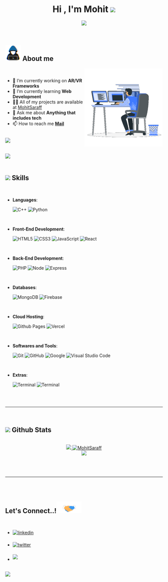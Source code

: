 
<h1 align="center"><b>Hi , I'm Mohit </b><img src="https://media.giphy.com/media/hvRJCLFzcasrR4ia7z/giphy.gif" width="35"></h1>

<p align="center">
  <a href="https://github.com/DenverCoder1/readme-typing-svg"><img src="https://readme-typing-svg.herokuapp.com?font=Time+New+Roman&color=cyan&size=25&center=true&vCenter=true&width=600&height=100&lines=A+Computer+Science+Student,;A+Full-Stack+Developer,;Learning+and+Exploring+AR/VR+Frameworks,;Love+to+learn+new+stuffs..<3"></a>
</p>


<br>



	
## <picture><img src = "https://github.com/MohitSaraff/MohitSaraff/raw/main/about_me.gif" width = 50px></picture> **About me**

<picture> <img align="right" src="https://github.com/MohitSaraff/MohitSaraff/raw/main/Right_Side.gif" width = 250px></picture>

<br>

- 🔭 I’m currently working on **AR/VR Frameworks**
- 🌱 I’m currently learning **Web Development**
- 👨‍💻 All of my projects are available at [MohitSaraff](https://github.com/MohitSaraff)
- 💬 Ask me about **Anything that includes tech**
- 📫 How to reach me [**Mail**](mailto:saraffmohit@gmail.com)
<br>
<img src="https://komarev.com/ghpvc/?username=MohitSaraff&style=for-the-badge&color=blue" />
<br><br>

<img src="https://user-images.githubusercontent.com/73097560/115834477-dbab4500-a447-11eb-908a-139a6edaec5c.gif"><br><br>

## <img src="https://media2.giphy.com/media/QssGEmpkyEOhBCb7e1/giphy.gif?cid=ecf05e47a0n3gi1bfqntqmob8g9aid1oyj2wr3ds3mg700bl&rid=giphy.gif" width ="25"><b> Skills</b>
<br>

<p align="center">

- **Languages**:
    
    ![C++](https://img.shields.io/badge/C++%20-%2300599C.svg?style=for-the-badge&logo=c%2B%2B&logoColor=white)
    ![Python](https://img.shields.io/badge/Java%20-%23e76e00.svg?style=for-the-badge&logo=java&logoColor=white)

<br>   
    
- **Front-End Development**:

   ![HTML5](https://img.shields.io/badge/HTML5%20-%23E34F26.svg?style=for-the-badge&logo=html5&logoColor=white)
   ![CSS3](https://img.shields.io/badge/CSS%20-%231572B6.svg?style=for-the-badge&logo=css3&logoColor=white)
   ![JavaScript](https://img.shields.io/badge/JavaScript%20-%23F7DF1E.svg?style=for-the-badge&logo=javascript&logoColor=black)
   ![React](https://img.shields.io/badge/React%20-%2300dcff.svg?style=for-the-badge&logo=react&logoColor=black)

<br>
    
- **Back-End Development**:

   ![PHP](https://img.shields.io/badge/PHP%20-%234e5b93.svg?style=for-the-badge&logo=php&logoColor=white)
   ![Node](https://img.shields.io/badge/Node%20-%238fc53f.svg?style=for-the-badge&logo=node.js&logoColor=white)
   ![Express](https://img.shields.io/badge/Express%20-%23494949.svg?style=for-the-badge&logo=express&logoColor=white)

<br>
    
- **Databases**:

   ![MongoDB](https://img.shields.io/badge/Mongo%20DB-%2309934e.svg?style=for-the-badge&logo=mongodb&logoColor=white)
   ![Firebase](https://img.shields.io/badge/Firebase-%23fea713.svg?style=for-the-badge&logo=firebase&logoColor=white)

<br>

- **Cloud Hosting**:

    ![Github Pages](https://img.shields.io/badge/GitHub%20Pages-%23327FC7.svg?style=for-the-badge&logo=github&logoColor=white)
    ![Vercel](https://img.shields.io/badge/Vercel-%23000000.svg?style=for-the-badge&logo=vercel&logoColor=white)
    
<br>

- **Softwares and Tools**:

    ![Git](https://img.shields.io/badge/git-%23F05033.svg?style=for-the-badge&logo=git&logoColor=white)
    ![GitHub](https://img.shields.io/badge/github-%23121011.svg?style=for-the-badge&logo=github&logoColor=white)
    ![Google](https://img.shields.io/badge/google-%234285F4.svg?style=for-the-badge&logo=google&logoColor=white)
    ![Visual Studio Code](https://img.shields.io/badge/Visual%20Studio%20Code-0078d7.svg?style=for-the-badge&logo=visual-studio-code&logoColor=white) 

<br>

- **Extras**:

    ![Terminal](https://img.shields.io/badge/Google%20Cloud-%23ea4335?style=for-the-badge&logo=google%20cloud&logoColor=white)
    ![Terminal](https://img.shields.io/badge/Terminal-%23000000?style=for-the-badge&logo=windows%20terminal&logoColor=white)   


</p>

<br>
<br>

-----

<br>


## <img src="https://media.giphy.com/media/iY8CRBdQXODJSCERIr/giphy.gif" width="35"><b> Github Stats </b>
<br>

<div align="center">

<a href="https://github.com/MohitSaraff/">
  <img src="https://github-readme-stats.vercel.app/api?username=MohitSaraff&include_all_commits=true&count_private=true&show_icons=true&line_height=20&title_color=7A7ADB&icon_color=2234AE&text_color=D3D3D3&bg_color=0,000000,130F40" width="450"/>
  <img src="https://github-readme-stats.vercel.app/api/top-langs?username=MohitSaraff&show_icons=true&locale=en&layout=compact&line_height=20&title_color=7A7ADB&icon_color=2234AE&text_color=D3D3D3&bg_color=0,000000,130F40" width="375"  alt="MohitSaraff"/>

</a>
<br>
<img src="https://github-profile-summary-cards.vercel.app/api/cards/profile-details?username=MohitSaraff&theme=github_dark&" />
</div>

<br>
<br>
<br>

-----

<br>
<br>

## <b> Let's Connect..!</b><img src="https://github.com/MohitSaraff/MohitSaraff/raw/main/handshake.gif" width ="80">
<br>
<div align='left'>

<ul>

<li>
<a href="https://linkedin.com/in/mohit-kr-saraf" target="_blank">
<img src="https://img.shields.io/badge/linkedin-%2300acee.svg?color=405DE6&style=for-the-badge&logo=linkedin&logoColor=white" alt=linkedin style="margin-bottom: 5px;"/>
</a>
</li>

<br>

<li>
<a href="https://twitter.com/saraffmohit" target="_blank">
<img src="https://img.shields.io/badge/twitter-%2300acee.svg?color=1DA1F2&style=for-the-badge&logo=twitter&logoColor=white" alt=twitter style="margin-bottom: 5px;"/>
</a>
</li>

<br>

<li>
<a href="mailto:saraffmohit@gmail.com" target="_blank">
<img src="https://img.shields.io/badge/gmail-%23EA4335.svg?style=for-the-badge&logo=gmail&logoColor=white" t=mail style="margin-bottom: 5px;" />
</a>
</li>
	
</ul>
</div>

<br>
<img src="https://user-images.githubusercontent.com/73097560/115834477-dbab4500-a447-11eb-908a-139a6edaec5c.gif">
<br>
